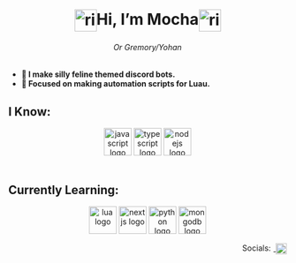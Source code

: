 <h1 align="center">
  <img align="center" alt="rimuru" height="40" src="https://cdn.imgchest.com/files/c9db913dd0b2.png" />Hi, I’m Mocha<img align="center" alt="rimuru" height="40" src="https://cdn.imgchest.com/files/e16959643bc7.png" />
</h1>
<h6 align="center"><em>Or Gremory/Yohan</em></h6>

###

<h4 align="left">
  <ul>
    <li>🌱 I make silly feline themed discord bots.</li>
    <li>👀 Focused on making automation scripts for Luau.</li>
</ul></h4> 

<h2 align="left">I Know:</h2>
<div align="center">
  <img alt="javascript logo" height="50" src="https://img.shields.io/badge/JAVASCRIPT-f7df1e?style=for-the-badge&logo=javascript&logoColor=62502f" />
  <img alt="typescript logo" height="50" src="https://img.shields.io/badge/TYPESCRIPT-007acc?style=for-the-badge&logo=typescript&logoColor=white" />
  <img alt="nodejs logo" height="50" src="https://img.shields.io/badge/NODE-010101?style=for-the-badge&logo=node.js&logoColor=moss%20green" />
</div>

<br clear="both">

<h2 align="left">Currently Learning:</h2>
<div align="center">
  <img alt="lua logo" height="50" src="https://img.shields.io/badge/LUA-000080?style=for-the-badge&logo=lua&logoColor=white" />
  <img alt="nextjs logo" height="50" src="https://img.shields.io/badge/NEXT-101010?style=for-the-badge&logo=next.js&logoColor=white" />
  <img alt="python logo" height="50" src="https://img.shields.io/badge/PYTHON-366d9c?style=for-the-badge&logo=python&logoColor=white" />
  <img alt="mongodb logo" height="50" src="https://img.shields.io/badge/MONGODB-4faa41?style=for-the-badge&logo=mongodb&logoColor=white" />
</div>

<div align="right">
	<p>Socials:<img width="5" /><a href="https://discord.com/users/825730224875372574" target="_blank">
    <img align="center" alt="discord logo" height="20" src="https://assets.streamlinehq.com/image/private/w_300,h_300,ar_1/f_auto/v1/icons/logos/discord-827th92xaqo9x60z70d8.png/discord-3laxilfyqm52ssh24sv4oe.png?_a=DATAg1AAZAA0"  /></a></p>
</div>
<!---
Mocha1530/Mocha1530 is a ✨ special ✨ repository because its `README.md` (this file) appears on your GitHub profile.
You can click the Preview link to take a look at your changes.
--->
